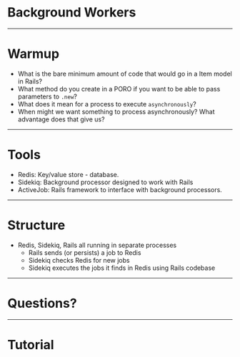 # Background Workers

---

# Warmup

* What is the bare minimum amount of code that would go in a Item model in Rails?
* What method do you create in a PORO if you want to be able to pass parameters to `.new`?
* What does it mean for a process to execute `asynchronously`?
* When might we want something to process asynchronously? What advantage does that give us?

---

# Tools

* Redis: Key/value store - database.
* Sidekiq: Background processor designed to work with Rails
* ActiveJob: Rails framework to interface with background processors.

---

# Structure

* Redis, Sidekiq, Rails all running in separate processes
    * Rails sends (or persists) a job to Redis
    * Sidekiq checks Redis for new jobs
    * Sidekiq executes the jobs it finds in Redis using Rails codebase

---

# Questions?

---

# Tutorial
